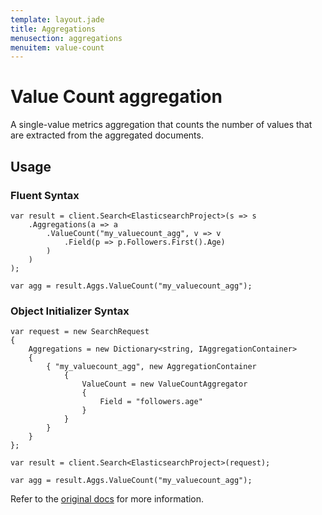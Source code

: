 ```yaml
---
template: layout.jade
title: Aggregations
menusection: aggregations
menuitem: value-count
---
```



# Value Count aggregation

A single-value metrics aggregation that counts the number of values that are extracted from the aggregated documents.

## Usage

### Fluent Syntax

	var result = client.Search<ElasticsearchProject>(s => s
		.Aggregations(a => a
			.ValueCount("my_valuecount_agg", v => v
				.Field(p => p.Followers.First().Age)
			)
		)
	);

	var agg = result.Aggs.ValueCount("my_valuecount_agg");

### Object Initializer Syntax

	var request = new SearchRequest
	{
		Aggregations = new Dictionary<string, IAggregationContainer>
		{
			{ "my_valuecount_agg", new AggregationContainer
				{
					ValueCount = new ValueCountAggregator
					{
						Field = "followers.age"
					}
				}
			}
		}
	};

	var result = client.Search<ElasticsearchProject>(request);

	var agg = result.Aggs.ValueCount("my_valuecount_agg");
	
Refer to the [original docs](http://www.elasticsearch.org/guide/en/elasticsearch/reference/current/search-aggregations-metrics-valuecount-aggregation.html) for more information.